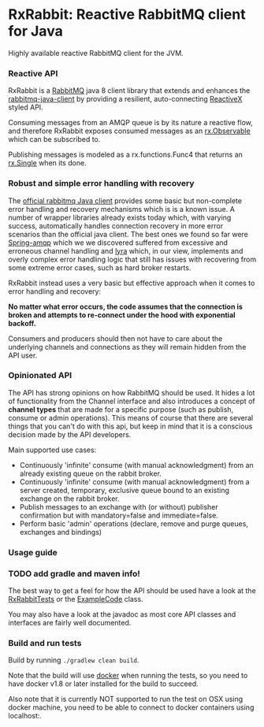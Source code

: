 # RxRabbit: Reactive RabbitMQ client for Java
Highly available reactive RabbitMQ client for the JVM.

### Reactive API
RxRabbit is a [RabbitMQ](https://www.rabbitmq.com/) java 8 client library that extends and enhances the [rabbitmq-java-client](https://www.rabbitmq.com/java-client.html) by providing a resilient, auto-connecting [ReactiveX](http://reactivex.io/) styled API.

Consuming messages from an AMQP queue is by its nature a reactive flow, and therefore RxRabbit exposes consumed messages as an [rx.Observable](http://reactivex.io/documentation/observable.html) which can be subscribed to.

Publishing messages is modeled as a rx.functions.Func4 that returns an [rx.Single](http://reactivex.io/documentation/single.html) when its done.

### Robust and simple error handling with recovery
The [official rabbitmq Java client](https://github.com/rabbitmq/rabbitmq-java-client) provides some basic but non-complete error handling and recovery mechanisms which is is a known issue. A number of wrapper libraries already exists today which, with varying success, automatically handles connection recovery in more error scenarios than the official java client.
The best ones we found so far were [Spring-amqp](http://projects.spring.io/spring-amqp/) which we we discovered suffered from excessive and erroneous channel handling and
[lyra](https://github.com/jhalterman/lyra) which, in our view, implements and overly complex error handling logic that still has issues with recovering from some extreme error cases, such as hard broker restarts.

RxRabbit instead uses a very basic but effective approach when it comes to error handling and recovery:

**No matter what error occurs, the code assumes that the connection is broken and attempts to re-connect under the hood with exponential backoff.**

Consumers and producers should then not have to care about the underlying channels and connections as they will remain hidden from the API user.

### Opinionated API
The API has strong opinions on how RabbitMQ should be used. It hides a lot of functionality from the Channel interface and also introduces a concept of **channel types** that are made for a specific purpose (such as publish, consume or admin operations). This means of course that there are several things that you can't do with this api, but keep in mind that it is a conscious decision made by the API developers.

Main supported use cases:

- Continuously 'infinite' consume (with manual acknowledgment) from an already existing queue on the rabbit broker.
- Continuously 'infinite' consume (with manual acknowledgment) from a server created, temporary, exclusive queue bound to an existing exchange on the rabbit broker.
- Publish messages to an exchange with (or without) publisher confirmation but with mandatory=false and immediate=false.
- Perform basic 'admin' operations (declare, remove and purge queues, exchanges and bindings)

### Usage guide

### TODO add gradle and maven info!

The best way to get a feel for how the API should be used have a look at the [RxRabbitTests](rx-rabbit/src/test/groovy/com/meltwater/rxrabbit/RxRabbitTests.java) or the [ExampleCode](rx-rabbit/src/test/groovy/com/meltwater/rxrabbit/example/ExampleCode.java) class.

You may also have a look at the javadoc as most core API classes and interfaces are fairly well documented.

### Build and run tests

Build by running `./gradlew clean build`.

Note that the build will use [docker](https://www.docker.com/) when running the tests, so you need to have docker v1.8 or later installed for the build to succeed.

Also note that it is currently NOT supported to run the test on OSX using docker machine, you need to be able to connect to docker containers using localhost:<port>. 


